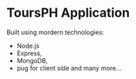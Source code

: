 # ToursPH Application

Built using mordern technologies:
 - Node.js
 - Express,
 - MongoDB,
 - pug for client side and many more...

